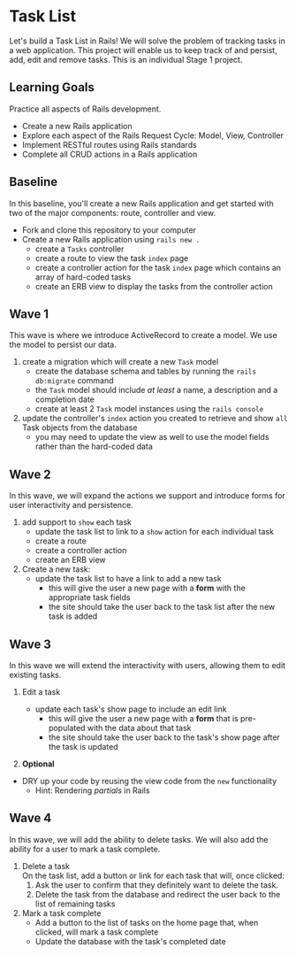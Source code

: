 # Task List
Let's build a Task List in Rails! We will solve the problem of tracking tasks in a web application. This project will enable us to keep track of and persist, add, edit and remove tasks. This is an individual Stage 1 project.

## Learning Goals
Practice all aspects of Rails development.
- Create a new Rails application
- Explore each aspect of the Rails Request Cycle: Model, View, Controller
- Implement RESTful routes using Rails standards
- Complete all CRUD actions in a Rails application

## Baseline
In this baseline, you'll create a new Rails application and get started with two of the major components: route, controller and view.

- Fork and clone this repository to your computer
- Create a new Rails application using `rails new .`
  - create a `Tasks` controller
  - create a route to view the task `index` page
  - create a controller action for the task `index` page which contains an array of hard-coded tasks
  - create an ERB view to display the tasks from the controller action

## Wave 1
This wave is where we introduce ActiveRecord to create a model. We use the model to persist our data.

1. create a migration which will create a new `Task` model
    - create the database schema and tables by running the `rails db:migrate` command
    - the `Task` model should include _at least_ a name, a description and a completion date
    - create at least 2 `Task` model instances using the `rails console`
1. update the controller's `index` action you created to retrieve and show `all` Task objects from the database
    - you may need to update the view as well to use the model fields rather than the hard-coded data


## Wave 2
In this wave, we will expand the actions we support and introduce forms for user interactivity and persistence.

1. add support to `show` each task
    - update the task list to link to a `show` action for each individual task
    - create a route
    - create a controller action
    - create an ERB view
1. Create a new task:
    - update the task list to have a link to add a new task
      - this will give the user a new page with a **form** with the appropriate task fields
      - the site should take the user back to the task list after the new task is added

## Wave 3
In this wave we will extend the interactivity with users, allowing them to edit existing tasks.

1. Edit a task
    - update each task's show page to include an edit link
      - this will give the user a new page with a **form** that is pre-populated with the data about that task
      - the site should take the user back to the task's show page after the task is updated

1. **Optional**
  - DRY up your code by reusing the view code from the `new` functionality
    - Hint: Rendering _partials_ in Rails

## Wave 4
In this wave, we will add the ability to delete tasks. We will also add the ability for a user to mark a task complete.

1. Delete a task  
    On the task list, add a button or link for each task that will, once clicked:
    1. Ask the user to confirm that they definitely want to delete the task.
    1. Delete the task from the database and redirect the user back to the list of remaining tasks
1. Mark a task complete
    - Add a button to the list of tasks on the home page that, when clicked, will mark a task complete
    - Update the database with the task's completed date
